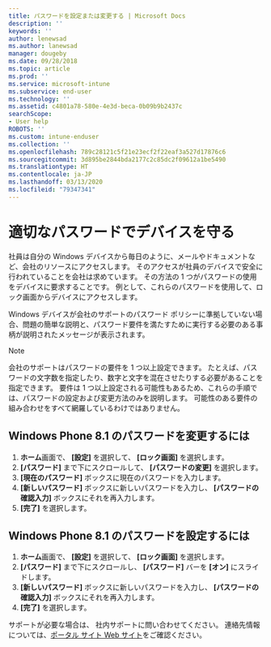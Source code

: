 ```yaml
---
title: パスワードを設定または変更する | Microsoft Docs
description: ''
keywords: ''
author: lenewsad
ms.author: lanewsad
manager: dougeby
ms.date: 09/28/2018
ms.topic: article
ms.prod: ''
ms.service: microsoft-intune
ms.subservice: end-user
ms.technology: ''
ms.assetid: c4801a78-580e-4e3d-beca-0b09b9b2437c
searchScope:
- User help
ROBOTS: ''
ms.custom: intune-enduser
ms.collection: ''
ms.openlocfilehash: 789c28121c5f21e23ecf2f22eaf3a527d17876c6
ms.sourcegitcommit: 3d895be2844bda2177c2c85dc2f09612a1be5490
ms.translationtype: HT
ms.contentlocale: ja-JP
ms.lasthandoff: 03/13/2020
ms.locfileid: "79347341"
---
```

# <a name="make-your-device-safer-with-the-right-password"></a>適切なパスワードでデバイスを守る

社員は自分の Windows デバイスから毎日のように、メールやドキュメントなど、会社のリソースにアクセスします。 そのアクセスが社員のデバイスで安全に行われていることを会社は求めています。 その方法の 1 つがパスワードの使用をデバイスに要求することです。 例として、これらのパスワードを使用して、ロック画面からデバイスにアクセスします。

Windows デバイスが会社のサポートのパスワード ポリシーに準拠していない場合、問題の簡単な説明と、パスワード要件を満たすために実行する必要のある事柄が説明されたメッセージが表示されます。

> [!Note]
> 会社のサポートはパスワードの要件を 1 つ以上設定できます。 たとえば、パスワードの文字数を指定したり、数字と文字を混在させたりする必要があることを指定できます。 要件は 1 つ以上設定される可能性もあるため、これらの手順では、パスワードの設定および変更方法のみを説明します。 可能性のある要件の組み合わせをすべて網羅しているわけではありません。

## <a name="to-change-your-password-on-windows-phone-81"></a>Windows Phone 8.1 のパスワードを変更するには

1. **ホーム**画面で、 **[設定]** を選択して、 **[ロック画面]** を選択します。
2. **[パスワード]** まで下にスクロールして、 **[パスワードの変更]** を選択します。
3. **[現在のパスワード]** ボックスに現在のパスワードを入力します。
4. **[新しいパスワード]** ボックスに新しいパスワードを入力し、 **[パスワードの確認入力]** ボックスにそれを再入力します。
4. **[完了]** を選択します。

## <a name="to-set-your-password-on-windows-phone-81"></a>Windows Phone 8.1 のパスワードを設定するには

1. **ホーム**画面で、 **[設定]** を選択して、 **[ロック画面]** を選択します。
2. **[パスワード]** まで下にスクロールし、 **[パスワード]** バーを **[オン]** にスライドします。
3. **[新しいパスワード]** ボックスに新しいパスワードを入力し、 **[パスワードの確認入力]** ボックスにそれを再入力します。
4. **[完了]** を選択します。

サポートが必要な場合は、 社内サポートに問い合わせてください。 連絡先情報については、[ポータル サイト Web サイト](https://go.microsoft.com/fwlink/?linkid=2010980)をご確認ください。
